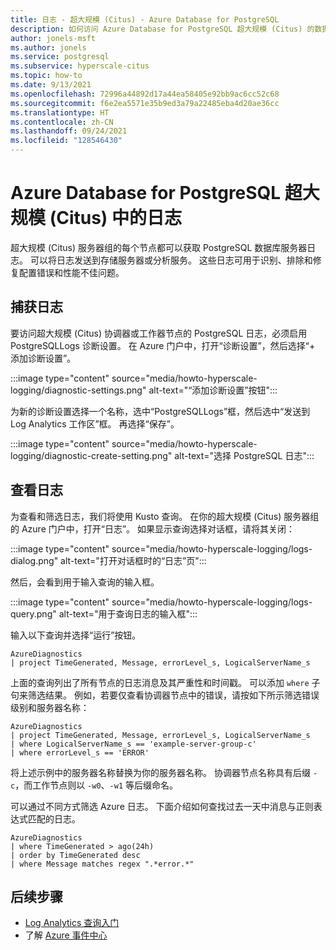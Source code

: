 ```yaml
---
title: 日志 - 超大规模 (Citus) - Azure Database for PostgreSQL
description: 如何访问 Azure Database for PostgreSQL 超大规模 (Citus) 的数据库日志
author: jonels-msft
ms.author: jonels
ms.service: postgresql
ms.subservice: hyperscale-citus
ms.topic: how-to
ms.date: 9/13/2021
ms.openlocfilehash: 72996a44892d17a44ea58405e92bb9ac6cc52c68
ms.sourcegitcommit: f6e2ea5571e35b9ed3a79a22485eba4d20ae36cc
ms.translationtype: HT
ms.contentlocale: zh-CN
ms.lasthandoff: 09/24/2021
ms.locfileid: "128546430"
---
```

# <a name="logs-in-azure-database-for-postgresql---hyperscale-citus"></a>Azure Database for PostgreSQL 超大规模 (Citus) 中的日志

超大规模 (Citus) 服务器组的每个节点都可以获取 PostgreSQL 数据库服务器日志。 可以将日志发送到存储服务器或分析服务。 这些日志可用于识别、排除和修复配置错误和性能不佳问题。

## <a name="capturing-logs"></a>捕获日志

要访问超大规模 (Citus) 协调器或工作器节点的 PostgreSQL 日志，必须启用 PostgreSQLLogs 诊断设置。 在 Azure 门户中，打开“诊断设置”，然后选择“+ 添加诊断设置”。 

:::image type="content" source="media/howto-hyperscale-logging/diagnostic-settings.png" alt-text="“添加诊断设置”按钮":::

为新的诊断设置选择一个名称，选中“PostgreSQLLogs”框，然后选中“发送到 Log Analytics 工作区”框。   再选择“保存”。

:::image type="content" source="media/howto-hyperscale-logging/diagnostic-create-setting.png" alt-text="选择 PostgreSQL 日志":::

## <a name="viewing-logs"></a>查看日志

为查看和筛选日志，我们将使用 Kusto 查询。 在你的超大规模 (Citus) 服务器组的 Azure 门户中，打开“日志”。 如果显示查询选择对话框，请将其关闭：

:::image type="content" source="media/howto-hyperscale-logging/logs-dialog.png" alt-text="打开对话框时的“日志”页":::

然后，会看到用于输入查询的输入框。

:::image type="content" source="media/howto-hyperscale-logging/logs-query.png" alt-text="用于查询日志的输入框":::

输入以下查询并选择“运行”按钮。

```kusto
AzureDiagnostics
| project TimeGenerated, Message, errorLevel_s, LogicalServerName_s
```

上面的查询列出了所有节点的日志消息及其严重性和时间戳。 可以添加 `where` 子句来筛选结果。 例如，若要仅查看协调器节点中的错误，请按如下所示筛选错误级别和服务器名称：

```kusto
AzureDiagnostics
| project TimeGenerated, Message, errorLevel_s, LogicalServerName_s
| where LogicalServerName_s == 'example-server-group-c'
| where errorLevel_s == 'ERROR'
```

将上述示例中的服务器名称替换为你的服务器名称。 协调器节点名称具有后缀 `-c`，而工作节点则以 `-w0`、`-w1` 等后缀命名。

可以通过不同方式筛选 Azure 日志。 下面介绍如何查找过去一天中消息与正则表达式匹配的日志。

```kusto
AzureDiagnostics
| where TimeGenerated > ago(24h)
| order by TimeGenerated desc
| where Message matches regex ".*error.*"
```

## <a name="next-steps"></a>后续步骤

- [Log Analytics 查询入门](../azure-monitor/logs/log-analytics-tutorial.md)
- 了解 [Azure 事件中心](../event-hubs/event-hubs-about.md)

